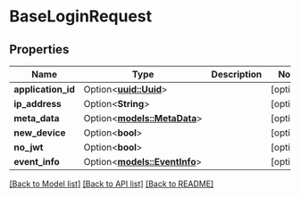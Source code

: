 # BaseLoginRequest

## Properties

Name | Type | Description | Notes
------------ | ------------- | ------------- | -------------
**application_id** | Option<[**uuid::Uuid**](uuid::Uuid.md)> |  | [optional]
**ip_address** | Option<**String**> |  | [optional]
**meta_data** | Option<[**models::MetaData**](MetaData.md)> |  | [optional]
**new_device** | Option<**bool**> |  | [optional]
**no_jwt** | Option<**bool**> |  | [optional]
**event_info** | Option<[**models::EventInfo**](EventInfo.md)> |  | [optional]

[[Back to Model list]](../README.md#documentation-for-models) [[Back to API list]](../README.md#documentation-for-api-endpoints) [[Back to README]](../README.md)



